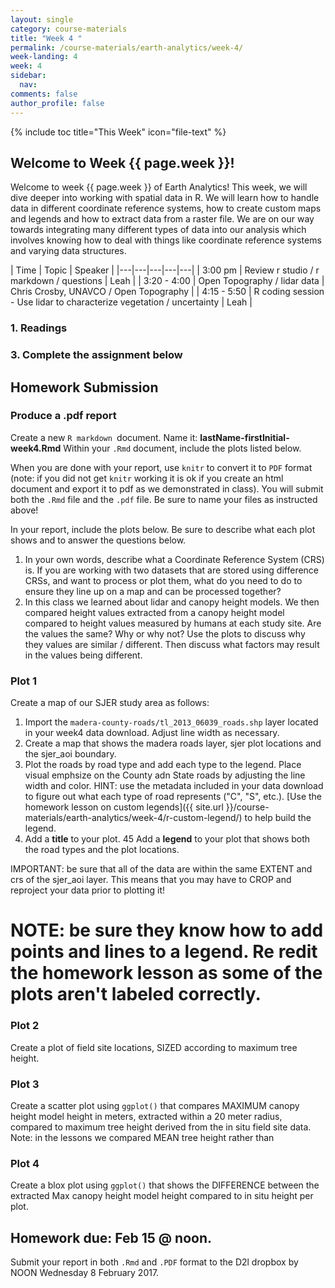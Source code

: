 ```yaml
---
layout: single
category: course-materials
title: "Week 4 "
permalink: /course-materials/earth-analytics/week-4/
week-landing: 4
week: 4
sidebar:
  nav:
comments: false
author_profile: false
---
```


{% include toc title="This Week" icon="file-text" %}


<div class="notice--info" markdown="1">

## <i class="fa fa-ship" aria-hidden="true"></i> Welcome to Week {{ page.week }}!

Welcome to week {{ page.week }} of Earth Analytics! This week, we will dive deeper
into working with spatial data in R. We will learn how to handle data in different
coordinate reference systems, how to create custom maps and legends and how to
extract data from a raster file. We are on our way towards integrating many different
types of data into our analysis which involves knowing how to deal with things
like coordinate reference systems and varying data structures.



</div>

|  Time | Topic   | Speaker   |
|---|---|---|---|---|
| 3:00 pm  | Review r studio / r markdown / questions  | Leah  |
| 3:20 - 4:00  | Open Topography / lidar data   | Chris Crosby, UNAVCO / Open Topography  |
| 4:15 - 5:50  | R coding session - Use lidar to characterize vegetation / uncertainty | Leah  |

### 1. Readings


### 3. Complete the assignment below

<div class="notice--warning" markdown="1">

## <i class="fa fa-pencil-square-o" aria-hidden="true"></i> Homework Submission

### Produce a .pdf report

Create a new `R markdown `document. Name it: **lastName-firstInitial-week4.Rmd**
Within your `.Rmd` document, include the plots listed below.

When you are done with your report, use `knitr` to convert it to `PDF` format (note:
if you did not get `knitr` working it is ok if you create an html document and
export it to pdf as we demonstrated in class). You will submit both
the `.Rmd` file and the `.pdf` file. Be sure to name your files as instructed above!

In your report, include the plots below. Be sure to describe what each plot shows and
to answer the questions below.

1. In your own words, describe what a Coordinate Reference System (CRS) is. If you are working with two datasets that are stored using difference CRSs, and want to process or plot them, what do you need to do to ensure they line up on a map and can be processed together?
2. In this class we learned about lidar and canopy height models. We then compared height values extracted from a canopy height model compared to height values measured by humans at each study site. Are the values the same? Why or why not? Use the plots to discuss why they values are similar / different. Then discuss what factors may result in the values being different.


### Plot 1

Create a map of our SJER study area as follows:

1. Import the `madera-county-roads/tl_2013_06039_roads.shp` layer located in your week4 data download. Adjust line width as necessary.
2. Create a map that shows the madera roads layer, sjer plot locations and the sjer_aoi boundary.
3. Plot the roads by road type and add each type to the legend. Place visual emphsize on the County adn State roads by adjusting the line width and color. HINT: use the metadata included in your data download to figure out what each type of road represents ("C", "S", etc.). [Use the homework lesson on custom legends]({{ site.url }}/course-materials/earth-analytics/week-4/r-custom-legend/) to help build the legend.
4. Add a **title** to your plot.
45 Add a **legend** to your plot that shows both the road types and the plot locations.

IMPORTANT: be sure that all of the data are within the same EXTENT and crs of the sjer_aoi
layer. This means that you may have to CROP and reproject your data prior to plotting it!

# NOTE: be sure they know how to add points and lines to a legend. Re redit the homework lesson as some of the plots aren't labeled correctly.

### Plot 2
Create a plot of field site locations, SIZED according to maximum tree height.

### Plot 3
Create a scatter plot using `ggplot()` that compares MAXIMUM canopy height model height in meters,
extracted within a 20 meter radius, compared to maximum tree height derived from the
in situ field site data. Note: in the lessons we compared MEAN tree height rather than

### Plot 4
Create a blox plot using `ggplot()` that shows the DIFFERENCE between the extracted Max canopy height
model height compared to in situ height per plot.

## Homework due: Feb 15 @ noon.
Submit your report in both `.Rmd` and `.PDF` format to the D2l dropbox by NOON Wednesday 8
February 2017.

</div>
